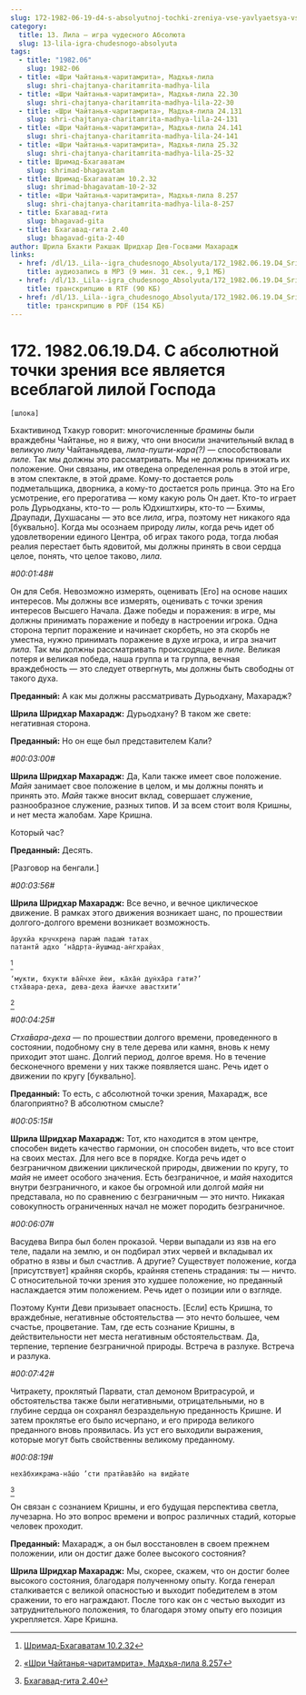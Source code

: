 ```yaml
---
slug: 172-1982-06-19-d4-s-absolyutnoj-tochki-zreniya-vse-yavlyaetsya-vseblagoj-liloj-gospoda
category:
  title: 13. Лила — игра чудесного Абсолюта
  slug: 13-lila-igra-chudesnogo-absolyuta
tags:
  - title: "1982.06"
    slug: 1982-06
  - title: «Шри Чайтанья-чаритамрита», Мадхья-лила
    slug: shri-chajtanya-charitamrita-madhya-lila
  - title: «Шри Чайтанья-чаритамрита», Мадхья-лила 22.30
    slug: shri-chajtanya-charitamrita-madhya-lila-22-30
  - title: «Шри Чайтанья-чаритамрита», Мадхья-лила 24.131
    slug: shri-chajtanya-charitamrita-madhya-lila-24-131
  - title: «Шри Чайтанья-чаритамрита», Мадхья-лила 24.141
    slug: shri-chajtanya-charitamrita-madhya-lila-24-141
  - title: «Шри Чайтанья-чаритамрита», Мадхья-лила 25.32
    slug: shri-chajtanya-charitamrita-madhya-lila-25-32
  - title: Шримад-Бхагаватам
    slug: shrimad-bhagavatam
  - title: Шримад-Бхагаватам 10.2.32
    slug: shrimad-bhagavatam-10-2-32
  - title: «Шри Чайтанья-чаритамрита», Мадхья-лила 8.257
    slug: shri-chajtanya-charitamrita-madhya-lila-8-257
  - title: Бхагавад-гита
    slug: bhagavad-gita
  - title: Бхагавад-гита 2.40
    slug: bhagavad-gita-2-40
author: Шрила Бхакти Ракшак Шридхар Дев-Госвами Махарадж
links:
  - href: /dl/13._Lila--igra_chudesnogo_Absolyuta/172_1982.06.19.D4_SridharMj_S_absoljutnoj_tochki_zrenija_vse_javljaetsja_vseblagoj_liloj_Gospoda.mp3
    title: аудиозапись в MP3 (9 мин. 31 сек., 9,1 МБ)
  - href: /dl/13._Lila--igra_chudesnogo_Absolyuta/172_1982.06.19.D4_SridharMj_S_absoljutnoj_tochki_zrenija_vse_javljaetsja_vseblagoj_liloj_Gospoda.rtf
    title: транскрипцию в RTF (90 КБ)
  - href: /dl/13._Lila--igra_chudesnogo_Absolyuta/172_1982.06.19.D4_SridharMj_S_absoljutnoj_tochki_zrenija_vse_javljaetsja_vseblagoj_liloj_Gospoda.pdf
    title: транскрипцию в PDF (154 КБ)
---
```


# 172. 1982.06.19.D4. С абсолютной точки зрения все является всеблагой лилой Господа

    [шлока]

Бхактивинод Тхакур говорит: многочисленные *брамины* были враждебны Чайтанье, но я вижу, что они вносили значительный вклад в великую *лилу* Чайтаньядева, *лила-пушти-кара(?)* — способствовали *лиле.* Так мы должны это рассматривать. Мы не должны принижать их положение. Они связаны, им отведена определенная роль в этой игре, в этом спектакле, в этой драме. Кому-то достается роль подметальщика, дворника, а кому-то достается роль принца. Это на Его усмотрение, его прерогатива — кому какую роль Он дает. Кто-то играет роль Дурьодханы, кто-то — роль Юдхиштхиры, кто-то — Бхимы, Драупади, Духшасаны — это все *лила*, игра, поэтому нет никакого яда [буквально]. Когда мы осознаем природу *лилы*, когда речь идет об удовлетворении единого Центра, об играх такого рода, тогда любая реалия перестает быть ядовитой, мы должны принять в свои сердца целое, понять, что целое таково, *лила.*

*#00:01:48#*

Он для Себя. Невозможно измерять, оценивать [Его] на основе наших интересов. Мы должны все измерять, оценивать с точки зрения интересов Высшего Начала. Даже победы и поражения: в игре, мы должны принимать поражение и победу в настроении игрока. Одна сторона терпит поражение и начинает скорбеть, но эта скорбь не уместна, нужно принимать поражение в духе игрока, и игра значит *лила.* Так мы должны рассматривать происходящее в *лиле.* Великая потеря и великая победа, наша группа и та группа, вечная враждебность — это следует отвергнуть, мы должны быть свободны от такого духа.

**Преданный:** А как мы должны рассматривать Дурьодхану, Махарадж?

**Шрила Шридхар Махарадж:** Дурьодхану? В таком же свете: негативная сторона.

**Преданный:** Но он еще был представителем Кали?

*#00:03:00#*

**Шрила Шридхар Махарадж:** Да, Кали также имеет свое положение. *Майя* занимает свое положение в целом, и мы должны понять и принять это. *Майя* также вносит вклад, совершает служение, разнообразное служение, разных типов. И за всем стоит воля Кришны, и нет места жалобам. Харе Кришна.

Который час?

**Преданный:** Десять.

[Разговор на бенгали.]

*#00:03:56#*

**Шрила Шридхар Махарадж:** Все вечно, и вечное циклическое движение. В рамках этого движения возникает шанс, по прошествии долгого-долгого времени возникает возможность.

    а̄рухйа кр̣ччхрен̣а парам̇ падам̇ татах̣
    патантй адхо ‘на̄др̣та-йушмад-ан̇гхрайах̣
[^_ftn1]

    ‘мукти, бхукти ва̄н̃чхе йеи, ка̄ха̄н̇ дун̇ха̄ра гати?’
    стха̄вара-деха, дева-деха йаичхе авастхити’
[^_ftn2]

*#00:04:25#*

*Стха̄вара-деха* — по прошествии долгого времени, проведенного в состоянии, подобному сну в теле дерева или камня, вновь к нему приходит этот шанс. Долгий период, долгое время. Но в течение бесконечного времени у них также появляется шанс. Речь идет о движении по кругу [буквально].

**Преданный:** То есть, с абсолютной точки зрения, Махарадж, все благоприятно? В абсолютном смысле?

*#00:05:15#*

**Шрила Шридхар Махарадж:** Тот, кто находится в этом центре, способен видеть качество гармонии, он способен видеть, что все стоит на своих местах. Для него все в порядке. Когда речь идет о безграничном движении циклической природы, движении по кругу, то *майя* не имеет особого значения. Есть безграничное, и *майя* находится внутри безграничного, и какое бы огромной или долгой *майя* ни представала, но по сравнению с безграничным — это ничто. Никакая совокупность ограниченных начал не может породить безграничное.

*#00:06:07#*

Васудева Випра был болен проказой. Черви выпадали из язв на его теле, падали на землю, и он подбирал этих червей и вкладывал их обратно в язвы и был счастлив. А другие? Существует положение, когда [присутствует] крайняя скорбь, крайняя степень страдания: ты — ничто. С относительной точки зрения это худшее положение, но преданный наслаждается этим положением. Речь идет о позиции или о взгляде.

Поэтому Кунти Деви призывает опасность. [Если] есть Кришна, то враждебные, негативные обстоятельства — это нечто большее, чем счастье, процветание. Там, где есть сознание Кришны, в действительности нет места негативным обстоятельствам. Да, терпение, терпение безграничной природы. Встреча в разлуке. Встреча и разлука.

*#00:07:42#*

Читракету, проклятый Парвати, стал демоном Вритрасурой, и обстоятельства также были негативными, отрицательными, но в глубине сердца он сохранял безраздельную преданность Кришне. И затем проклятье его было исчерпано, и его природа великого преданного вновь проявилась. Из уст его выходили выражения, которые могут быть свойственны великому преданному.

*#00:08:19#*

    неха̄бхикрама-на̄ш́о ’сти пратйава̄йо на видйате
[^_ftn3]

Он связан с сознанием Кришны, и его будущая перспектива светла, лучезарна. Но это вопрос времени и вопрос различных стадий, которые человек проходит.

**Преданный:** Махарадж, а он был восстановлен в своем прежнем положении, или он достиг даже более высокого состояния?

**Шрила Шридхар Махарадж:** Мы, скорее, скажем, что он достиг более высокого состояния, благодаря полученному опыту. Когда генерал сталкивается с великой опасностью и выходит победителем в этом сражении, то его награждают. После того как он с честью выходит из затруднительного положения, то благодаря этому опыту его позиция укрепляется. Харе Кришна.



[^_ftn1]: [Шримад-Бхагаватам 10.2.32](../notes/shrimad-bhagavatam/shrimad-bhagavatam-10-2-32.md)

[^_ftn2]: [«Шри Чайтанья-чаритамрита», Мадхья-лила 8.257](../notes/shri-chajtanya-charitamrita-madhya-lila/shri-chajtanya-charitamrita-madhya-lila-8-257.md)

[^_ftn3]: [Бхагавад-гита 2.40](../notes/bhagavad-gita/bhagavad-gita-2-40.md)
